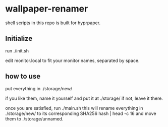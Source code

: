 # wallpaper-renamer

shell scripts in this repo is built for hyprpaper.

## Initialize

run ./init.sh

edit monitor.local to fit your monitor names, separated by space.
 
## how to use

put everything in ./storage/new/

if you like them, name it yourself and put it at ./storage/
if not, leave it there.

once you are satisfied, run ./main.sh
this will rename everything in ./storage/new/ to its corresponding SHA256 hash | head -c 16
  and move them to ./storage/unnamed.

